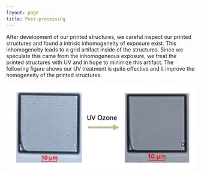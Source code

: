```yaml
---
layout: page
title: Post-processing
---
```


After development of our printed structures, we careful inspect our printed structures and found a intrisic inhomogeneity of exposure exist. This inhomogeneity leads to a grid artifact inside of the structures. Since we speculate this came from the inhomogeneous exposure, we treat the printed structures with UV and in hope to minimize this artifact. The following figure shows our UV treatment is quite effective and it improve the homogeneity of the printed structures.

![](/assets/img/UV.png)
